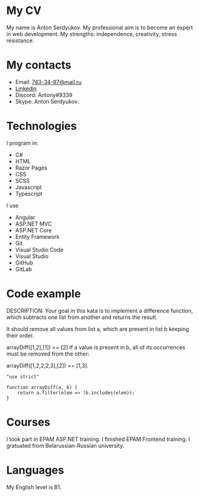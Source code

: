 # My CV
My name is Anton Serdyukov.
My professional aim is to become an expert in web development.
My strengths: independence, creativity, stress resistance.

# My contacts
* Email: 743-34-87@mail.ru
* [Linkedin](https://www.linkedin.com/in/anton-serdyukov-99047719b/)
* Discord: Antony#9339
* Skype: Anton Serdyukov.

# Technologies
I  program in:
* C#
* HTML
* Razor Pages
* CSS
* SCSS
* Javascript
* Typescript

I use
* Angular
* ASP.NET MVC
* ASP.NET Core
* Entity Framework
* Git
* Visual Studio Code
* Visual Studio
* GitHub
* GitLab

# Code example
DESCRIPTION:
Your goal in this kata is to implement a difference function, which subtracts one list from another and returns the result.

It should remove all values from list a, which are present in list b keeping their order.

arrayDiff([1,2],[1]) == [2]
If a value is present in b, all of its occurrences must be removed from the other:

arrayDiff([1,2,2,2,3],[2]) == [1,3].
```
"use strict"

function arrayDiff(a, b) {
    return a.filter(elem => !b.includes(elem));
}
```
# Courses
I took part in EPAM ASP.NET training.
I finished EPAM Frontend training.
I gratuated from Belarussian-Russian university.

# Languages
My English level is B1.
